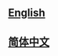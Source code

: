 ## <a href='https://mmdeploy.readthedocs.io/en/latest/'>English</a>

## <a href='https://mmdeploy.readthedocs.io/zh_CN/latest/'>简体中文</a>
